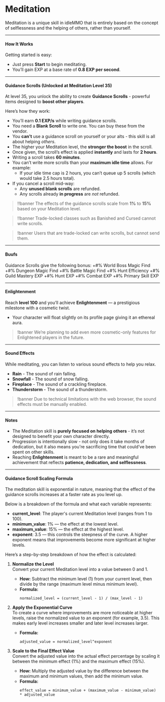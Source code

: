# Meditation

Meditation is a unique skill in idleMMO that is entirely based on the concept of selflessness and the helping of others, rather than yourself.

---

#### How It Works

Getting started is easy:

- Just press **Start** to begin meditating.
- You’ll gain EXP at a base rate of **0.8 EXP per second**.

---

#### Guidance Scrolls (Unlocked at Meditation Level 35)

At level 35, you unlock the ability to create **Guidance Scrolls** - powerful items designed to **boost other players**.

Here’s how they work:

- You’ll earn **0.1 EXP/s** while writing guidance scrolls.
- You need a **Blank Scroll** to write one. You can buy these from the vendor.
- You **can’t** use a guidance scroll on yourself or your alts - this skill is all about helping *others*.
- The higher your Meditation level, the **stronger the boost** in the scroll.
- Once given, the scroll’s effect is applied **instantly** and lasts for **2 hours**.
- Writing a scroll takes **60 minutes**.
- You can’t write more scrolls than your **maximum idle time** allows. For example:
    - If your idle time cap is 2 hours, you can’t queue up 5 scrolls (which would take 2.5 hours total).
- If you cancel a scroll mid-way:
    - Any **unused blank scrolls** are refunded.
    - Any scrolls already **in progress** are *not* refunded.
  
>!!banner The effects of the guidance scrolls scale from **1%** to **15%** based on your Meditation level.

>!!banner Trade-locked classes such as Banished and Cursed cannot write scrolls.

>!banner Users that are trade-locked can write scrolls, but cannot send them.

---

#### Buufs

Guidance Scrolls give the following bonus:
+#% World Boss Magic Find
+#% Dungeon Magic Find
+#% Battle Magic Find
+#% Hunt Efficiency
+#% Guild Mastery EXP
+#% Hunt EXP
+#% Combat EXP
+#% Primary Skill EXP

---

#### Enlightenment

Reach **level 100** and you’ll achieve **Enlightenment** — a prestigious milestone with a cosmetic twist.

- Your character will float slightly on its profile page giving it an ethereal aura.

>!banner We’re planning to add even more cosmetic-only features for Enlightened players in the future.

---

#### Sound Effects

While meditating, you can listen to various sound effects to help you relax.

- __Rain__ - The sound of rain falling.
- __Snowfall__ - The sound of snow falling.
- __Fireplace__ - The sound of a crackling fireplace.
- __Thunderstorm__ - The sound of a thunderstorm.

>!banner Due to technical limitations with the web browser, the sound effects must be manually enabled.

---

#### Notes

- The Meditation skill is **purely focused on helping others** - it’s not designed to benefit your own character directly.
- Progression is intentionally slow - not only does it take months of dedication, but it also means you're sacrificing time that could’ve been spent on other skills.
- Reaching **Enlightenment** is meant to be a rare and meaningful achievement that reflects **patience, dedication, and selflessness**.

---

#### Guidance Scroll Scaling Formula

The meditation skill is exponential in nature, meaning that the effect of the guidance scrolls increases at a faster rate as you level up. 

Below is a breakdown of the formula and what each variable represents:

- **current_level**: The player's current Meditation level (ranges from 1 to 100).
- **minimum_value**: 1% — the effect at the lowest level.
- **maximum_value**: 15% — the effect at the highest level.
- **exponent**: 3.5 — this controls the steepness of the curve. A higher exponent means that improvements become more significant at higher levels.


Here’s a step-by-step breakdown of how the effect is calculated:

1. **Normalize the Level**  
   Convert your current Meditation level into a value between 0 and 1.
    - **How:** Subtract the minimum level (1) from your current level, then divide by the range (maximum level minus minimum level).
    - **Formula:**
      ```
      normalized_level = (current_level - 1) / (max_level - 1)
      ```

2. **Apply the Exponential Curve**  
   To create a curve where improvements are more noticeable at higher levels, raise the normalized value to an exponent (for example, 3.5). This makes early level increases smaller and later level increases larger.
    - **Formula:**
      ```
      adjusted_value = normalized_level^exponent
      ```

3. **Scale to the Final Effect Value**  
   Convert the adjusted value into the actual effect percentage by scaling it between the minimum effect (1%) and the maximum effect (15%).
    - **How:** Multiply the adjusted value by the difference between the maximum and minimum values, then add the minimum value.
    - **Formula:**
      ```
      effect_value = minimum_value + (maximum_value - minimum_value) * adjusted_value
      ```
